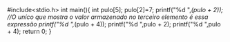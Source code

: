 #include<stdio.h>
int main(){
    int pulo[5];
    pulo[2]=7;
    printf("%d ",*(pulo + 2));
    //O uníco que mostra o valor armazenado no terceiro elemento é essa expressão 
    printf("%d ",*(pulo + 4));
    printf("%d ",pulo + 2);
    printf("%d ",pulo + 4);
    return 0;
}
